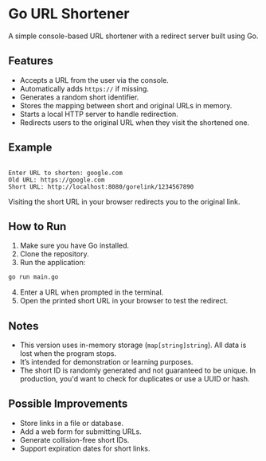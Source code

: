 # Go URL Shortener

A simple console-based URL shortener with a redirect server built using Go.

## Features

- Accepts a URL from the user via the console.
- Automatically adds `https://` if missing.
- Generates a random short identifier.
- Stores the mapping between short and original URLs in memory.
- Starts a local HTTP server to handle redirection.
- Redirects users to the original URL when they visit the shortened one.

## Example

```

Enter URL to shorten: google.com
Old URL: https://google.com
Short URL: http://localhost:8080/gorelink/1234567890

```

Visiting the short URL in your browser redirects you to the original link.

## How to Run

1. Make sure you have Go installed.
2. Clone the repository.
3. Run the application:

```bash
go run main.go
```

4. Enter a URL when prompted in the terminal.
5. Open the printed short URL in your browser to test the redirect.

## Notes

* This version uses in-memory storage (`map[string]string`). All data is lost when the program stops.
* It’s intended for demonstration or learning purposes.
* The short ID is randomly generated and not guaranteed to be unique. In production, you'd want to check for duplicates or use a UUID or hash.

## Possible Improvements

* Store links in a file or database.
* Add a web form for submitting URLs.
* Generate collision-free short IDs.
* Support expiration dates for short links.
